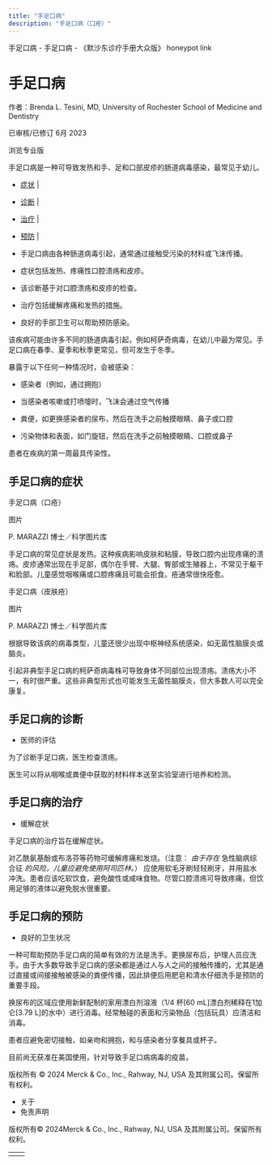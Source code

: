 ```yaml
---
title: "手足口病"
description: "手足口病（口疮）"
---
```


﻿手足口病 \- 手足口病 \- 《默沙东诊疗手册大众版》 honeypot link

# 手足口病

作者：Brenda L. Tesini, MD, University of Rochester School of Medicine and Dentistry

已审核/已修订 6月 2023

浏览专业版

手足口病是一种可导致发热和手、足和口部皮疹的肠道病毒感染，最常见于幼儿。

- [症状](#症状_v38916728_zh) \|
- [诊断](#诊断_v38916737_zh) \|
- [治疗](#治疗_v38916753_zh) \|
- [预防](#预防_v38916744_zh) \|

- 手足口病由各种肠道病毒引起，通常通过接触受污染的材料或飞沫传播。

- 症状包括发热、疼痛性口腔溃疡和皮疹。

- 该诊断基于对口腔溃疡和皮疹的检查。

- 治疗包括缓解疼痛和发热的措施。

- 良好的手部卫生可以帮助预防感染。


该疾病可能由许多不同的肠道病毒引起，例如柯萨奇病毒，在幼儿中最为常见。手足口病在春季、夏季和秋季更常见，但可发生于冬季。

暴露于以下任何一种情况时，会被感染：

- 感染者（例如，通过拥抱）

- 当感染者咳嗽或打喷嚏时，飞沫会通过空气传播

- 粪便，如更换感染者的尿布，然后在洗手之前触摸眼睛、鼻子或口腔

- 污染物体和表面，如门旋钮，然后在洗手之前触摸眼睛、口腔或鼻子


患者在疾病的第一周最具传染性。

## 手足口病的症状

手足口病（口疮）



图片

P. MARAZZI 博士／科学图片库

手足口病的常见症状是发热。这种疾病影响皮肤和粘膜，导致口腔内出现疼痛的溃疡。皮疹通常出现在手足部，偶尔在手臂、大腿、臀部或生殖器上，不常见于躯干和脸部。儿童感觉咽喉痛或口腔疼痛且可能会拒食。疮通常很快痊愈。

手足口病（皮肤疮）



图片

P. MARAZZI 博士／科学图片库

根据导致该病的病毒类型，儿童还很少出现中枢神经系统感染，如无菌性脑膜炎或脑炎。

引起非典型手足口病的柯萨奇病毒株可导致身体不同部位出现溃疡。溃疡大小不一，有时很严重。这些非典型形式也可能发生无菌性脑膜炎，但大多数人可以完全康复。

## 手足口病的诊断

- 医师的评估


为了诊断手足口病，医生检查溃疡。

医生可以将从咽喉或粪便中获取的材料样本送至实验室进行培养和检测。

## 手足口病的治疗

- 缓解症状


手足口病的治疗旨在缓解症状。

对乙酰氨基酚或布洛芬等药物可缓解疼痛和发烧。（注意： _由于存在_ 急性脑病综合征 _的风险，儿童应避免使用阿司匹林。_） 应使用软毛牙刷轻轻刷牙，并用盐水冲洗。患者应该吃软饮食，避免酸性或咸味食物。尽管口腔溃疡可导致疼痛，但饮用足够的液体以避免脱水很重要。

## 手足口病的预防

- 良好的卫生状况


一种可帮助预防手足口病的简单有效的方法是洗手。更换尿布后，护理人员应洗手。由于大多数导致手足口病的感染都是通过人与人之间的接触传播的，尤其是通过直接或间接接触被感染的粪便传播，因此排便后用肥皂和清水仔细洗手是预防的重要手段。

换尿布的区域应使用新鲜配制的家用漂白剂溶液（1/4 杯\[60 mL\]漂白剂稀释在1加仑\[3.79 L\]的水中）进行消毒。经常触碰的表面和污染物品（包括玩具）应清洁和消毒。

患者应避免密切接触，如亲吻和拥抱，和与感染者分享餐具或杯子。

目前尚无获准在美国使用，针对导致手足口病病毒的疫苗。



版权所有 © 2024
Merck & Co., Inc., Rahway, NJ, USA 及其附属公司。保留所有权利。

- 关于
- 免责声明

版权所有© 2024Merck & Co., Inc., Rahway, NJ, USA 及其附属公司。保留所有权利。

|     |     |
| --- | --- |
|  |  |